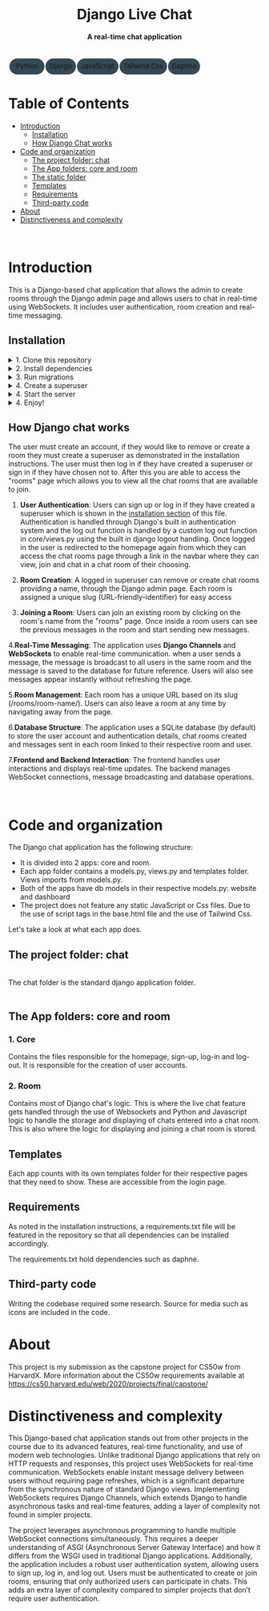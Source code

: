 ﻿
<div align="center">
  <br>
  <h1><b>Django Live Chat</b></h1>
  <strong>A real-time chat application</strong>
</div>
<br>
<table align="center" style="border-collapse:separate;">
  <tr>
    <td style="background: #344955; border-radius:20px; border: 5px solid transparent"><small>Python</small></td>
    <td style="background: #344955; border-radius:20px"><small>Django</small></td>
    <td style="background: #344955; border-radius:20px"><small>JavaScript</small></td>
    <td style="background: #344955; border-radius:20px"><small>Tailwind Css</small></td>
    <td style="background: #344955; border-radius:20px"><small>Daphne</small></td>
  </tr>
</table>

# Table of Contents
- [Introduction](#introduction)
   - [Installation](#installation)
   - [How Django Chat works](#how-django-chat-works)
- [Code and organization](#code-and-organization)
   - [The project folder: chat](#the-project-folder-chat)
   - [The App folders: core and room](#the-app-folders-core-and-room)
   - [The static folder](#the-static-folder)
   - [Templates](#templates)
   - [Requirements](#requirements)
   - [Third-party code](#third-party-code)
- [About](#about)
- [Distinctiveness and complexity](#distinctiveness-and-complexity)
<br>
 
# Introduction
This is a Django-based chat application that allows the admin to create rooms through the Django admin page and allows users to chat in real-time using WebSockets. It includes user authentication, room creation and real-time messaging.

## Installation

<details>
   <summary>1. Clone this repository</summary>

   >You can clone the repository by using this Git command in the terminal:
   >```pwsh
   >git clone <repository link>
   >```
   > It is necessary that you have installed <a href="https://docs.djangoproject.com/en/5.1/howto/deployment/asgi/daphne/">Daphne</a>

</details>
<details>
   <summary>2. Install dependencies</summary>
   
   > Once you have navigated to the project directory install the dependencies by entering this command in the terminal:
   > ```pwsh
   > pip install -r requirements.txt
	>```

</details>
<details>
   <summary>3. Run migrations</summary>

   >\
   > To initialise the migrations use this command in the terminal:
   > ```pwsh
   > python manage.py makemigrations
   >```
   >
   > After you have entered this command run:
   > ```pwsh
   > python manage.py migrate
   >```
   > 


</details>
<details>
   <summary>4. Create a superuser</summary>
   
   > To create a superuser enter the following command in the terminal:
   > ```pwsh
   > python manage.py createsuperuser
   >```
   >After entering this command following the prompts to enter a username, email and password.
   >Once all of the above is completed you will have a superuser!
   

</details>
<details>
   <summary>4. Start the server</summary>
   
   > To start the server use this Daphne command in the terminal:
   > ```pwsh
   > daphne chat.asgi:application --port 8001
   >```
   >After this step, in another terminal enter this command to start the django development server:
   >```pwsh
   >python manage.py runserver
   >```
   

</details>
<details>
   <summary>4. Enjoy!</summary>
   
   > If you have completed all these steps you should now be able to open the TCP address in your browser and test out Django chat for yourself.

</details>

## How Django chat works

The user must create an account, if they would like to remove or  create a room they must create a superuser as demonstrated in the installation instructions. The user must then log in if they have created a superuser or sign in if they have chosen not to. After this you are able to access the "rooms" page which allows you to view all the chat rooms that are available to join.
<br>

1. **User Authentication**:
Users can sign up or log in if they have created a superuser which is shown in the [installation section](#installation) of this file. Authentication is handled through Django's built in authentication system and the log out function is handled by a custom log out function in core/views.py using the built in django logout handling. Once logged in the user is redirected to the homepage again from which they can access the chat rooms page through a link in the navbar where they can view, join and chat in a chat room of their choosing.

2. **Room Creation**:
A logged in superuser can remove or create chat rooms providing a name, through the Django admin page. Each room is assigned a unique slug (URL-friendly-identifier) for easy access

3. **Joining a Room**:
Users can join an existing room by clicking on the room's name from the "rooms" page. Once inside a room users can see the previous messages in the room and start sending new messages.

4.**Real-Time Messaging**:
The application uses <strong>Django Channels</strong> and <strong>WebSockets</strong> to enable real-time communication.
when a user sends a message, the message is broadcast to all users in the same room and the message is saved to the database for future reference. Users will also see messages appear instantly without refreshing the page.

5.**Room Management**:
Each room has a unique URL based on its slug (/rooms/room-name/). Users can also leave a room at any time by navigating away from the page.

6.**Database Structure**:
The application uses a SQLite database (by default) to store the user account and authentication details, chat rooms created and messages sent in each room linked to their respective room and user.

7.**Frontend and Backend Interaction**:
The frontend handles user interactions and displays real-time updates. The backend manages WebSocket connections, message broadcasting and database operations.
	
<br>

# Code and organization
The Django chat application has the following structure:
- It is divided into 2 apps: core and room.
- Each app folder contains a models.py, views.py and templates folder. Views imports from models.py.
- Both of the apps have db models in their respective models.py: website and dashboard
- The project does not feature any static JavaScript or Css files. Due to the use of script tags in the base.html file and the use of Tailwind Css.


Let's take a look at what each app does.
<br>

## The project folder: chat
<br>
The chat folder is the standard django application folder.
<br><br>

## The App folders: core and room

### **1. Core**
Contains the files responsible for the homepage, sign-up, log-in and log-out. It is responsible for the creation of user accounts.
### **2. Room**
Contains most of Django chat's logic. This is where the live chat feature gets handled through the use of Websockets and Python and Javascript logic to handle the storage and displaying of chats entered into a chat room. This is also where the logic for displaying and joining a chat room is stored.
<br>

## Templates
Each app counts with its own templates folder for their respective pages that they need to show. These are accessible from the login page.
<br>

## Requirements
As noted in the installation instructions, a requirements.txt file will be featured in the repository so that all dependencies can be installed accordingly.

The requirements.txt hold dependencies such as daphne.
<br>

## Third-party code
Writing the codebase required some research. Source for media such as icons are included in the code. 

# About
This project is my submission as the capstone project for CS50w from HarvardX.
More information about the CS50w requirements available at https://cs50.harvard.edu/web/2020/projects/final/capstone/
<br>

# Distinctiveness and complexity
This Django-based chat application stands out from other projects in the course due to its advanced features, real-time functionality, and use of modern web technologies. Unlike traditional Django applications that rely on HTTP requests and responses, this project uses WebSockets for real-time communication. WebSockets enable instant message delivery between users without requiring page refreshes, which is a significant departure from the synchronous nature of standard Django views. Implementing WebSockets requires Django Channels, which extends Django to handle asynchronous tasks and real-time features, adding a layer of complexity not found in simpler projects.

The project leverages asynchronous programming to handle multiple WebSocket connections simultaneously. This requires a deeper understanding of ASGI (Asynchronous Server Gateway Interface) and how it differs from the WSGI used in traditional Django applications. Additionally, the application includes a robust user authentication system, allowing users to sign up, log in, and log out. Users must be authenticated to create or join rooms, ensuring that only authorized users can participate in chats. This adds an extra layer of complexity compared to simpler projects that don’t require user authentication.
<div align="center">
  <br>
